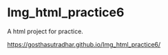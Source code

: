 # Img_html_practice6
A html project for practice.

 https://gosthasutradhar.github.io/Img_html_practice6/
